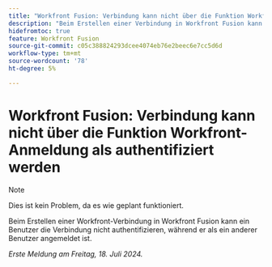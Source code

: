 ```yaml
---
title: "Workfront Fusion: Verbindung kann nicht über die Funktion Workfront-Anmeldung als Verbindung authentifiziert werden"
description: "Beim Erstellen einer Verbindung in Workfront Fusion kann ein Benutzer die Verbindung nicht authentifizieren, während er als ein anderer Benutzer angemeldet ist."
hidefromtoc: true
feature: Workfront Fusion
source-git-commit: c05c388824293dcee4074eb76e2beec6e7cc5d6d
workflow-type: tm+mt
source-wordcount: '78'
ht-degree: 5%

---
```



# Workfront Fusion: Verbindung kann nicht über die Funktion Workfront-Anmeldung als authentifiziert werden

>[!NOTE]
>
>Dies ist kein Problem, da es wie geplant funktioniert.

Beim Erstellen einer Workfront-Verbindung in Workfront Fusion kann ein Benutzer die Verbindung nicht authentifizieren, während er als ein anderer Benutzer angemeldet ist.

_Erste Meldung am Freitag, 18. Juli 2024._
